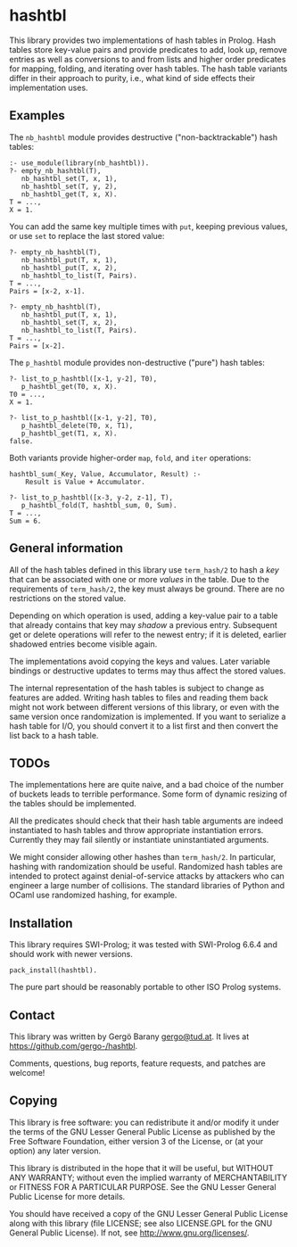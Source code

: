 # hashtbl

This library provides two implementations of hash tables in Prolog. Hash
tables store key-value pairs and provide predicates to add, look up, remove
entries as well as conversions to and from lists and higher order predicates
for mapping, folding, and iterating over hash tables. The hash table
variants differ in their approach to purity, i.e., what kind of side effects
their implementation uses.

## Examples

The `nb_hashtbl` module provides destructive ("non-backtrackable") hash
tables:

    :- use_module(library(nb_hashtbl)).
    ?- empty_nb_hashtbl(T),
       nb_hashtbl_set(T, x, 1),
       nb_hashtbl_set(T, y, 2),
       nb_hashtbl_get(T, x, X).
    T = ...,
    X = 1.

You can add the same key multiple times with `put`, keeping previous values,
or use `set` to replace the last stored value:

    ?- empty_nb_hashtbl(T),
       nb_hashtbl_put(T, x, 1),
       nb_hashtbl_put(T, x, 2),
       nb_hashtbl_to_list(T, Pairs).
    T = ...,
    Pairs = [x-2, x-1].

    ?- empty_nb_hashtbl(T),
       nb_hashtbl_put(T, x, 1),
       nb_hashtbl_set(T, x, 2),
       nb_hashtbl_to_list(T, Pairs).
    T = ...,
    Pairs = [x-2].

The `p_hashtbl` module provides non-destructive ("pure") hash tables:

    ?- list_to_p_hashtbl([x-1, y-2], T0),
       p_hashtbl_get(T0, x, X).
    T0 = ...,
    X = 1.

    ?- list_to_p_hashtbl([x-1, y-2], T0),
       p_hashtbl_delete(T0, x, T1),
       p_hashtbl_get(T1, x, X).
    false.

Both variants provide higher-order `map`, `fold`, and `iter` operations:

    hashtbl_sum(_Key, Value, Accumulator, Result) :-
        Result is Value + Accumulator.

    ?- list_to_p_hashtbl([x-3, y-2, z-1], T),
       p_hashtbl_fold(T, hashtbl_sum, 0, Sum).
    T = ...,
    Sum = 6.

## General information

All of the hash tables defined in this library use `term_hash/2` to hash a
_key_ that can be associated with one or more _values_ in the table. Due to
the requirements of `term_hash/2`, the key must always be ground. There are no
restrictions on the stored value.

Depending on which operation is used, adding a key-value pair to a table
that already contains that key may _shadow_ a previous entry. Subsequent get
or delete operations will refer to the newest entry; if it is deleted,
earlier shadowed entries become visible again.

The implementations avoid copying the keys and values. Later variable
bindings or destructive updates to terms may thus affect the stored values.

The internal representation of the hash tables is subject to change as
features are added. Writing hash tables to files and reading them back might
not work between different versions of this library, or even with the same
version once randomization is implemented. If you want to serialize a hash
table for I/O, you should convert it to a list first and then convert the
list back to a hash table.

## TODOs

The implementations here are quite naive, and a bad choice of the number of
buckets leads to terrible performance. Some form of dynamic resizing of the
tables should be implemented.

All the predicates should check that their hash table arguments are indeed
instantiated to hash tables and throw appropriate instantiation errors.
Currently they may fail silently or instantiate uninstantiated arguments.

We might consider allowing other hashes than `term_hash/2`. In particular,
hashing with randomization should be useful. Randomized hash tables are
intended to protect against denial-of-service attacks by attackers who can
engineer a large number of collisions. The standard libraries of Python and
OCaml use randomized hashing, for example.

## Installation

This library requires SWI-Prolog; it was tested with SWI-Prolog 6.6.4 and
should work with newer versions.

    pack_install(hashtbl).

The pure part should be reasonably portable to other ISO Prolog systems.

## Contact

This library was written by Gergö Barany <gergo@tud.at>. It lives at
<https://github.com/gergo-/hashtbl>.

Comments, questions, bug reports, feature requests, and patches are welcome!

## Copying

This library is free software: you can redistribute it and/or modify it
under the terms of the GNU Lesser General Public License as published by the
Free Software Foundation, either version 3 of the License, or (at your
option) any later version.

This library is distributed in the hope that it will be useful, but WITHOUT
ANY WARRANTY; without even the implied warranty of MERCHANTABILITY or
FITNESS FOR A PARTICULAR PURPOSE. See the GNU Lesser General Public License
for more details.

You should have received a copy of the GNU Lesser General Public License
along with this library (file LICENSE; see also LICENSE.GPL for the GNU
General Public License). If not, see <http://www.gnu.org/licenses/>.
